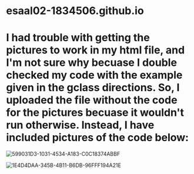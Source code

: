 # esaal02-1834506.github.io

# I had trouble with getting the pictures to work in my html file, and I'm not sure why becuase I double checked my code with the example given in the gclass directions. So, I uploaded the file without the code for the pictures becuase it wouldn't run otherwise. Instead, I have included pictures of the code below:

![599031D3-1031-4534-A183-C0C18374ABBF](https://user-images.githubusercontent.com/102702281/162587318-26c4b1df-096b-4a7f-b6d6-70ea9b685f02.jpeg)

![1E4D4DAA-345B-4B11-B6DB-96FFF194A21E](https://user-images.githubusercontent.com/102702281/162587326-2e6252bf-6d88-46a2-91b8-3df4f4692932.jpeg)

